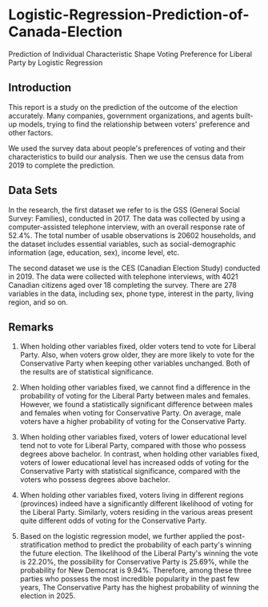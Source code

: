 # Logistic-Regression-Prediction-of-Canada-Election
Prediction of Individual Characteristic Shape Voting Preference for Liberal Party by Logistic Regression

## Introduction

This report is a study on the prediction of the outcome of the election accurately. Many companies, government organizations, and agents built-up models, trying to find the relationship between voters' preference and other factors.

We used the survey data about people's preferences of voting and their characteristics to build our analysis. Then we use the census data from 2019 to complete the prediction.

## Data Sets

In the research, the first dataset we refer to is the GSS (General Social Survey: Families), conducted in 2017. The data was collected by using a computer-assisted telephone interview, with an overall response rate of 52.4%. The total number of usable observations is 20602 households, and the dataset includes essential variables, such as social-demographic information (age, education, sex), income level, etc.

The second dataset we use is the CES (Canadian Election Study) conducted in 2019. The data were collected with telephone interviews, with 4021 Canadian citizens aged over 18 completing the survey. There are 278 variables in the data, including sex, phone type, interest in the party, living region, and so on. 

## Remarks

1.	When holding other variables fixed, older voters tend to vote for Liberal Party. Also, when voters grow older, they are more likely to vote for the Conservative Party when keeping other variables unchanged. Both of the results are of statistical significance. 

2.	When holding other variables fixed, we cannot find a difference in the probability of voting for the Liberal Party between males and females. However, we found a statistically significant difference between males and females when voting for Conservative Party. On average, male voters have a higher probability of voting for the Conservative Party.

3.	When holding other variables fixed, voters of lower educational level tend not to vote for Liberal Party, compared with those who possess degrees above bachelor. In contrast, when holding other variables fixed, voters of lower educational level has increased odds of voting for the Conservative Party with statistical significance, compared with the voters who possess degrees above bachelor. 

4.	When holding other variables fixed, voters living in different regions (provinces) indeed have a significantly different likelihood of voting for the Liberal Party. Similarly, voters residing in the various areas present quite different odds of voting for the Conservative Party. 

5. Based on the logistic regression model, we further applied the post-stratification method to predict the probability of each party's winning the future election. The likelihood of the Liberal Party's winning the vote is 22.20%, the possibility for Conservative Party is 25.69%, while the probability for New Democrat is 9.94%. Therefore, among these three parties who possess the most incredible popularity in the past few years, The Conservative Party has the highest probability of winning the election in 2025. 
